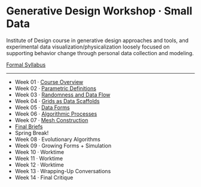 # Generative Design Workshop · Small Data

Institute of Design course in generative design approaches and tools, and experimental data visualization/physicalization loosely focused on supporting behavior change through personal data collection and modeling.

[Formal Syllabus](generative-design-workshop.pdf)

-----

- Week 01 · [Course Overview](week01/README.md)
- Week 02 · [Parametric Definitions](week02/README.md)
- Week 03 · [Randomness and Data Flow](week03/README.md)
- Week 04 · [Grids as Data Scaffolds](week04/README.md)
- Week 05 · [Data Forms](week05/README.md)
- Week 06 · [Algorithmic Processes](week06/README.md)
- Week 07 · [Mesh Construction](week07/README.md)
- [Final Briefs](briefs.md)
- Spring Break! 
- Week 08 · Evolutionary Algorithms
- Week 09 · Growing Forms + Simulation
- Week 10 · Worktime
- Week 11 · Worktime
- Week 12 · Worktime
- Week 13 · Wrapping-Up Conversations 
- Week 14 · Final Critique
